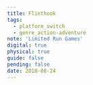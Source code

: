 ```yaml
---
title: Flinthook
tags:
  - platform_switch
  - genre_action-adventure
note: 'Limited Run Games'
digital: true
physical: true
guide: false
pending: false
date: 2018-08-24
---
```

